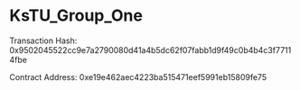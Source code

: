 # KsTU_Group_One


Transaction Hash: 0x9502045522cc9e7a2790080d41a4b5dc62f07fabb1d9f49c0b4b4c3f77114fbe

Contract Address: 0xe19e462aec4223ba515471eef5991eb15809fe75